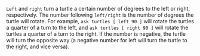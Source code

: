 `Left` and `right` turn a turtle a certain number of degrees to the left or right, respectively. The number following `left/right` is the number of degrees the turtle will rotate. For example, `ask turtles [ left 90 ]` will rotate the turtles a quarter of a turn to the left, and `ask turtles [ right 90 ]` will rotate the turtles a quarter of a turn to the right. If the number is negative, the turtle will turn the opposite way (a negative number for left will turn the turtle to the right, and vice versa). 

